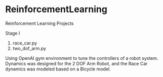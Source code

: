 # ReinforcementLearning
Reinforcement Learning Projects

Stage I

1. race_car.py
2. two_dof_arm.py

Using OpenAI gym environment to tune the controllers of a robot system. Dynamics was designed for the 2 DOF Arm Robot, and the Race Car dynamics was modeled based on a Bicycle model. 

